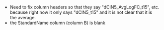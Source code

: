 * Need to fix column headers so that they say "dCIN5_AvgLogFC_t15", etc. because right now it only says "dCIN5_t15" and it is not clear that it is the average.
* the StandardName column (column B) is blank
